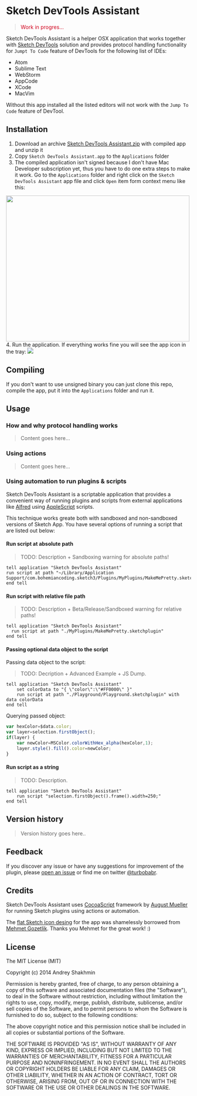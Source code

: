 Sketch DevTools Assistant
=========================
> <span style='color: #D0021B;'>Work in progres...</style>

Sketch DevTools Assistant is a helper OSX application that works together with [Sketch DevTools](http://github.com/turbobabr/sketch-devtools) solution and provides protocol handling functionality for `Jumpt To Code` feature of DevTools for the following list of IDEs:
- Atom
- Sublime Text
- WebStorm
- AppCode
- XCode
- MacVim

Without this app installed all the listed editors will not work with the `Jump To Code` feature of DevTool.

## Installation
1. Download an archive [Sketch DevTools Assistant.zip]() with compiled app and unzip it
2. Copy `Sketch DevTools Assistant.app` to the `Applications` folder
3. The compiled application isn't signed because I don't have Mac Developer subscription yet, thus you have to do one extra steps to make it work. Go to the `Applications` folder and right click on the `Sketch DevTools Assistant` app file and click `Open` item form context menu like this:
<img src="https://raw.githubusercontent.com/turbobabr/sketch-devtools-assistant/master/docs/open_app.png" width="500" height="398">
4. Run the application. If everything works fine you will see the app icon in the tray:

<img src="https://raw.githubusercontent.com/turbobabr/sketch-devtools-assistant/master/docs/tray_status.png">

## Compiling

If you don't want to use unsigned binary you can just clone this repo, compile the app, put it into the `Applications` folder and run it.

## Usage

### How and why protocol handling works

> Content goes here...

### Using actions

> Content goes here...

### Using automation to run plugins & scripts

Sketch DevTools Assistant is a scriptable application that provides a convenient way of running plugins and scripts from external applications like [Alfred](http://www.alfredapp.com/) using [AppleScript](http://developer.apple.com/library/mac/documentation/AppleScript/Conceptual/AppleScriptLangGuide/introduction/ASLR_intro.html) scripts. 

This technique works greate both with sandboxed and non-sandboxed versions of Sketch App. You have several options of running a script that are listed out below:

#### Run script at absolute path

> TODO: Description + Sandboxing warning for absolute paths!

```AppleScript
tell application "Sketch DevTools Assistant"
run script at path "~/Library/Application Support/com.bohemiancoding.sketch3/Plugins/MyPlugins/MakeMePretty.sketchplugin"
end tell
```

#### Run script with relative file path

> TODO: Description + Beta/Release/Sandboxed warning for relative paths!

```AppleScript
tell application "Sketch DevTools Assistant"
  run script at path "./MyPlugins/MakeMePretty.sketchplugin"
end tell
```

#### Passing optional data object to the script

Passing data object to the script:

> TODO: Decription + Advanced Example + JS Dump.

```AppleScript
tell application "Sketch DevTools Assistant"
	set colorData to "{ \"color\":\"#FF0000\" }"
	run script at path "./Playground/Playground.sketchplugin" with data colorData
end tell
```

Querying passed object:

```JavaScript
var hexColor=$data.color;
var layer=selection.firstObject();
if(layer) {
    var newColor=MSColor.colorWithHex_alpha(hexColor,1);
    layer.style().fill().color=newColor;
}
```

#### Run script as a string

> TODO: Description.

```AppleScript
tell application "Sketch DevTools Assistant" 
	run script "selection.firstObject().frame().width=250;"
end tell
```

## Version history

> Version history goes here..

## Feedback

If you discover any issue or have any suggestions for improvement of the plugin, please [open an issue](https://github.com/turbobabr/sketch-devtools-assistant/issues) or find me on twitter [@turbobabr](http://twitter.com/turbobabr).

## Credits

Sketch DevTools Assistant uses [CocoaScript](http://github.com/ccgus/CocoaScript) framework by [August Mueller](http://github.com/ccgus) for running Sketch plugins using actions or automation.

The [flat Sketch icon desing](https://dribbble.com/shots/1705797-Sketch-App-Icon-Yosemite-Edition?list=users&offset=0) for the app was shamelessly borrowed from [Mehmet Gozetlik](http://dribbble.com/Antrepo). Thanks you Mehmet for the great work! :)

## License

The MIT License (MIT)

Copyright (c) 2014 Andrey Shakhmin

Permission is hereby granted, free of charge, to any person obtaining a copy of this software and associated documentation files (the "Software"), to deal in the Software without restriction, including without limitation the rights to use, copy, modify, merge, publish, distribute, sublicense, and/or sell copies of the Software, and to permit persons to whom the Software is furnished to do so, subject to the following conditions:

The above copyright notice and this permission notice shall be included in all copies or substantial portions of the Software.

THE SOFTWARE IS PROVIDED "AS IS", WITHOUT WARRANTY OF ANY KIND, EXPRESS OR IMPLIED, INCLUDING BUT NOT LIMITED TO THE WARRANTIES OF MERCHANTABILITY, FITNESS FOR A PARTICULAR PURPOSE AND NONINFRINGEMENT. IN NO EVENT SHALL THE AUTHORS OR COPYRIGHT HOLDERS BE LIABLE FOR ANY CLAIM, DAMAGES OR OTHER LIABILITY, WHETHER IN AN ACTION OF CONTRACT, TORT OR OTHERWISE, ARISING FROM, OUT OF OR IN CONNECTION WITH THE SOFTWARE OR THE USE OR OTHER DEALINGS IN THE SOFTWARE.



